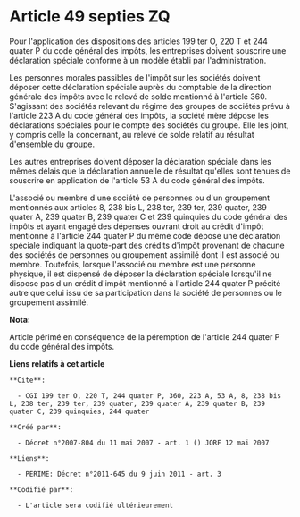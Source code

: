 # Article 49 septies ZQ

Pour l'application des dispositions des articles 199 ter O, 220 T et 244 quater P du code général des impôts, les entreprises
doivent souscrire une déclaration spéciale conforme à un modèle établi par l'administration.

Les personnes morales passibles de l'impôt sur les sociétés doivent déposer cette déclaration spéciale auprès du comptable de
la direction générale des impôts avec le relevé de solde mentionné à l'article 360. S'agissant des sociétés relevant du
régime des groupes de sociétés prévu à l'article 223 A du code général des impôts, la société mère dépose les déclarations
spéciales pour le compte des sociétés du groupe. Elle les joint, y compris celle la concernant, au relevé de solde relatif au
résultat d'ensemble du groupe.

Les autres entreprises doivent déposer la déclaration spéciale dans les mêmes délais que la déclaration annuelle de résultat
qu'elles sont tenues de souscrire en application de l'article 53 A du code général des impôts.

L'associé ou membre d'une société de personnes ou d'un groupement mentionnés aux articles 8, 238 bis L, 238 ter, 239 ter, 239
quater, 239 quater A, 239 quater B, 239 quater C et 239 quinquies du code général des impôts et ayant engagé des dépenses
ouvrant droit au crédit d'impôt mentionné à l'article 244 quater P du même code dépose une déclaration spéciale indiquant la
quote-part des crédits d'impôt provenant de chacune des sociétés de personnes ou groupement assimilé dont il est associé ou
membre. Toutefois, lorsque l'associé ou membre est une personne physique, il est dispensé de déposer la déclaration spéciale
lorsqu'il ne dispose pas d'un crédit d'impôt mentionné à l'article 244 quater P précité autre que celui issu de sa
participation dans la société de personnes ou le groupement assimilé.

**Nota:**

Article périmé en conséquence de la péremption de l'article 244 quater P du code général des impôts.

**Liens relatifs à cet article**

	**Cite**:

	  - CGI 199 ter O, 220 T, 244 quater P, 360, 223 A, 53 A, 8, 238 bis L, 238 ter, 239 ter, 239 quater, 239 quater A, 239 quater B, 239 quater C, 239 quinquies, 244 quater

	**Créé par**:

	  - Décret n°2007-804 du 11 mai 2007 - art. 1 () JORF 12 mai 2007

	**Liens**:

	  - PERIME: Décret n°2011-645 du 9 juin 2011 - art. 3

	**Codifié par**:

	  - L'article sera codifié ultérieurement

